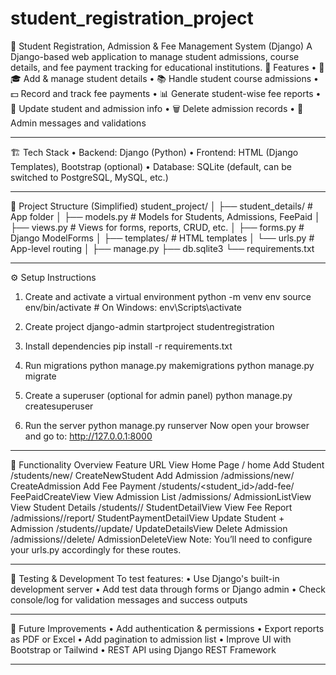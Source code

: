 # student_registration_project
🏫 Student Registration, Admission & Fee Management System (Django)
A Django-based web application to manage student admissions, course details, and fee payment tracking for educational institutions.
🚀 Features
•	🧑🎓 Add & manage student details
•	📚 Handle student course admissions
•	💵 Record and track fee payments
•	📊 Generate student-wise fee reports
•	🔄 Update student and admission info
•	🗑️ Delete admission records
•	📄 Admin messages and validations
________________________________________
🏗️ Tech Stack
•	Backend: Django (Python)
•	Frontend: HTML (Django Templates), Bootstrap (optional)
•	Database: SQLite (default, can be switched to PostgreSQL, MySQL, etc.)
________________________________________
📂 Project Structure (Simplified)
student_project/
│
├── student_details/       # App folder
│   ├── models.py          # Models for Students, Admissions, FeePaid
│   ├── views.py           # Views for forms, reports, CRUD, etc.
│   ├── forms.py           # Django ModelForms
│   ├── templates/         # HTML templates
│   └── urls.py            # App-level routing
│
├── manage.py
├── db.sqlite3
└── requirements.txt
________________________________________
⚙️ Setup Instructions
1. Create and activate a virtual environment
python -m venv env
source env/bin/activate  # On Windows: env\Scripts\activate

2. Create project
django-admin startproject studentregistration


3. Install dependencies
pip install -r requirements.txt
4. Run migrations
python manage.py makemigrations
python manage.py migrate
5. Create a superuser (optional for admin panel)
python manage.py createsuperuser
6. Run the server
python manage.py runserver
Now open your browser and go to: http://127.0.0.1:8000
________________________________________
🧾 Functionality Overview
Feature	URL	View
Home Page	/	home
Add Student	/students/new/	CreateNewStudent
Add Admission	/admissions/new/	CreateAdmission
Add Fee Payment	/students/<student_id>/add-fee/	FeePaidCreateView
View Admission List	/admissions/	AdmissionListView
View Student Details	/students/<pk>/	StudentDetailView
View Fee Report	/admissions/<pk>/report/	StudentPaymentDetailView
Update Student + Admission	/students/<pk>/update/	UpdateDetailsView
Delete Admission	/admissions/<pk>/delete/	AdmissionDeleteView
Note: You’ll need to configure your urls.py accordingly for these routes.
________________________________________
🧪 Testing & Development
To test features:
•	Use Django's built-in development server
•	Add test data through forms or Django admin
•	Check console/log for validation messages and success outputs
________________________________________
📌 Future Improvements
•	Add authentication & permissions
•	Export reports as PDF or Excel
•	Add pagination to admission list
•	Improve UI with Bootstrap or Tailwind
•	REST API using Django REST Framework
________________________________________________________________________________


